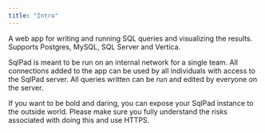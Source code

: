 ```yaml
---
title: "Intro"
---
```


A web app for writing and running SQL queries and visualizing the results. Supports Postgres, MySQL, SQL Server and Vertica.

SqlPad is meant to be run on an internal network for a single team. All connections added to the app can be used by all individuals with access to the SqlPad server. All queries written can be run and edited by everyone on the server. 

If you want to be bold and daring, you can expose your SqlPad instance to the outside world. Please make sure you fully understand the risks associated with doing this and use HTTPS.